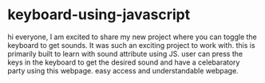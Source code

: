# keyboard-using-javascript
hi everyone, I am excited to share my new project where you can toggle the keyboard to get sounds. It was such an exciting project to work with. 
this is primarily built to learn with sound attribute using JS. 
user can press the keys in the keyboard to get the desired sound and have a celebaratory party using this webpage. 
easy access and understandable webpage.
